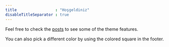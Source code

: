 ```yaml
---
title                 : "Hoşgeldiniz"
disableTitleSeparator : true
---
```


Feel free to check the [posts](/posts) to see some of the theme features.

You can also pick a different color by using the colored square in the footer.

